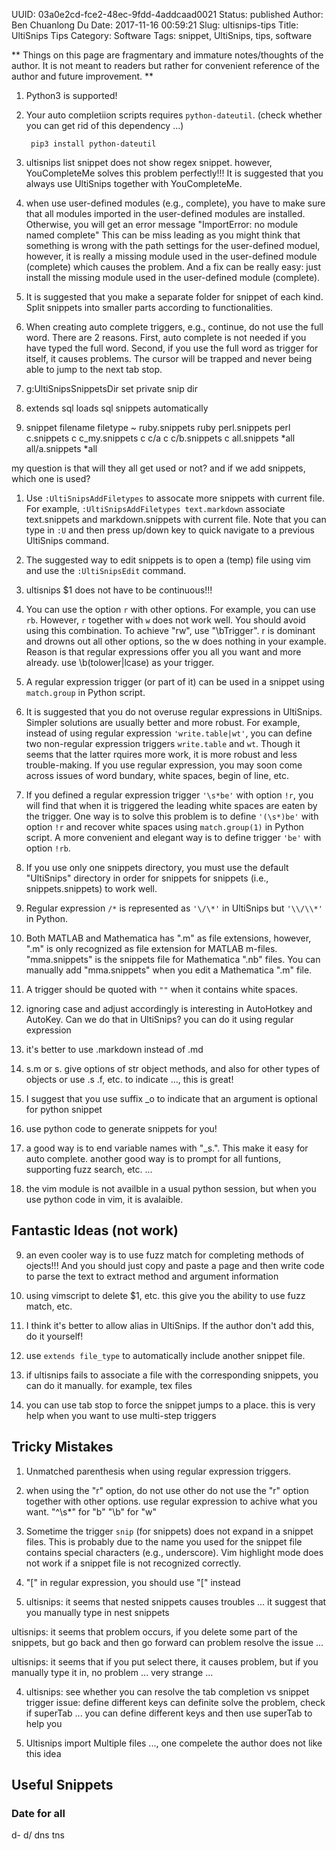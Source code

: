 UUID: 03a0e2cd-fce2-48ec-9fdd-4addcaad0021
Status: published
Author: Ben Chuanlong Du
Date: 2017-11-16 00:59:21
Slug: ultisnips-tips
Title: UltiSnips Tips
Category: Software
Tags: snippet, UltiSnips, tips, software

**
Things on this page are fragmentary and immature notes/thoughts of the author. 
It is not meant to readers but rather for convenient reference of the author and future improvement.
**

1. Python3 is supported!

2. Your auto completiion scripts requires `python-dateutil`. 
(check whether you can get rid of this dependency ...)

        pip3 install python-dateutil

1. ultisnips list snippet does not show regex snippet. 
however, YouCompleteMe solves this problem perfectly!!!
It is suggested that you always use UltiSnips together with YouCompleteMe.

1. when use user-defined modules (e.g., complete), 
you have to make sure that all modules imported in the user-defined modules are installed.
Otherwise, you will get an error message 
"ImportError: no module named complete"
This can be miss leading as you might think that something is wrong with the path settings for the user-defined moduel, however, it is really a missing module used in the user-defined module (complete) which causes the problem.
And a fix can be really easy:
just install the missing module used in the user-defined module (complete).

1. It is suggested that you make a separate folder for snippet of each kind.
Split snippets into smaller parts according to functionalities.

2. When creating auto complete triggers, e.g., continue, 
do not use the full word. 
There are 2 reasons. 
First, auto complete is not needed if you have typed the full word. 
Second, if you use the full word as trigger for itself, it causes problems. 
The cursor will be trapped and never being able to jump to the next tab stop.

1. g:UltiSnipsSnippetsDir set private snip dir

2. extends sql loads sql snippets automatically

3.  snippet filename filetype ~
ruby.snippets ruby
perl.snippets perl
c.snippets c
c_my.snippets c
c/a c
c/b.snippets c
all.snippets *all
all/a.snippets *all

my question is that will they all get used or not?
and if we add snippets, which one is used?

1. Use `:UltiSnipsAddFiletypes` to assocate more snippets with current file. 
For example, `:UltiSnipsAddFiletypes text.markdown` associate text.snippets and markdown.snippets with current file.
Note that you can type in `:U` and then press up/down key to quick navigate to a previous UltiSnips command.

4. The suggested way to edit snippets is to open a (temp) file 
using vim and use the `:UltiSnipsEdit` command.

10. ultisnips $1 does not have to be continuous!!!

1. You can use the option `r` with other options. 
For example, you can use `rb`. 
However, `r` together with `w` does not work well. 
You should avoid using this combination.
To achieve "rw", use "\bTrigger".
r is dominant and drowns out all other options, so the w does nothing in your example. Reason is that regular expressions offer you all you want and more already. use \b(tolower|lcase) as your trigger.

4. A regular expression trigger (or part of it) can be used in a snippet using `match.group` in Python script.

2. It is suggested that you do not overuse regular expressions in UltiSnips.
Simpler solutions are usually better and more robust.
For example, instead of using regular expression `'write.table|wt'`, 
you can define two non-regular expression triggers `write.table` and `wt`. 
Though it seems that the latter rquires more work, 
it is more robust and less trouble-making.
If you use regular expression, 
you may soon come across issues of word bundary, white spaces, begin of line, etc.

3. If you defined a regular expression trigger `'\s*be'` with option `!r`,
you will find that when it is triggered the leading white spaces are eaten by the trigger.
One way is to solve this problem is to define `'(\s*)be'` 
with option `!r` and recover white spaces using `match.group(1)` in Python script.
A more convenient and elegant way is to define trigger `'be'` with option `!rb`.

4. If you use only one snippets directory, 
you must use the default "UltiSnips" directory 
in order for snippets for snippets (i.e., snippets.snippets) to work well.

5. Regular expression `/*` is represented as `'\/\*'` in UltiSnips but `'\\/\\*'` in Python. 

6. Both MATLAB and Mathematica has ".m" as file extensions,
however, ".m" is only recognized as file extension for MATLAB m-files. 
"mma.snippets" is the snippets file for Mathematica ".nb" files. 
You can manually add "mma.snippets" when you edit a Mathematica ".m" file.

7. A trigger should be quoted with `""` when it contains white spaces.

4. ignoring case and adjust accordingly is interesting in AutoHotkey and AutoKey. Can we do that in UltiSnips? you can do it using regular expression

11. it's better to use .markdown instead of .md

8. s.m or s. give options of str object methods, and also for other types of objects
or use .s .f, etc. to indicate ..., this is great!

12. I suggest that you use suffix _o 
to indicate that an argument is optional for python snippet

13. use python code to generate snippets for you!

14. a good way is to end variable names with "_s.". 
This make it easy for auto complete. 
another good way is to prompt for all funtions, supporting fuzz search, etc. ...

19. the vim module is not availble in a usual python session, 
but when you use python code in vim, it is avalaible. 


## Fantastic Ideas (not work)

9. an even cooler way is to use fuzz match for completing methods of ojects!!! 
And you should just copy and paste a page and then write code to parse the text to extract method and argument information

15. using vimscript to delete $1, etc. this give you the ability to use fuzz match, etc.

10. I think it's better to allow alias in UltiSnips. If the author don't add this, do it yourself!

1. use `extends file_type` to automatically include another snippet file.

2. if ultisnips fails to associate a file with the corresponding snippets,
you can do it manually.
for example, tex files

2. you can use tab stop to force the snippet jumps to a place.
this is very help when you want to use multi-step triggers

## Tricky Mistakes

1. Unmatched parenthesis when using regular expression triggers.

3. when using the "r" option, do not use other 
do not use the "r" option together with other options.
use regular expression to achive what you want.
"^\s*" for "b"
"\b" for "w"

1. Sometime the trigger `snip` (for snippets) does not expand in a snippet files.
This is probably due to the name you used for the snippet file 
contains special characters (e.g., underscore).
Vim highlight mode does not work if a snippet file is not recognized correctly.

2. "[" in regular expression, you should use "\[" instead

3. ultisnips: it seems that nested snippets causes troubles ...
it suggest that you manually type in nest snippets

ultisnips: it seems that problem occurs, 
if you delete some part of the snippets, 
but go back and then go forward can problem resolve the issue ...

ultisnips: it seems that if you put select there, it causes problem, but if you manually type it in, no problem ... very strange ...

4.  ultisnips: see whether you can resolve the tab completion vs snippet trigger issue: 
define different keys can definite solve the problem, check if superTab ...
you can define different keys and then use superTab to help you

5. Ultisnips import Multiple files ..., one compelete
the author does not like this idea


## Useful Snippets

### Date for all
d-
d/
dns
tns
